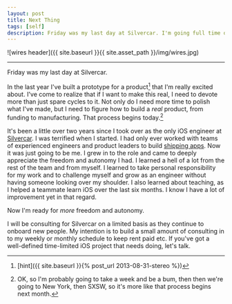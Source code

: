 ```yaml
---
layout: post
title: Next Thing
tags: [self]
description: Friday was my last day at Silvercar. I'm going full time on a project I've been tinkering with for the last year.
---
```


![wires header]({{ site.baseurl }}{{ site.asset_path }}/img/wires.jpg)

---

Friday was my last day at Silvercar.

In the last year I've built a prototype for a product[^hint] that I'm really excited about. I've come to realize that if I want to make this real, I need to devote more than just spare cycles to it. Not only do I need more time to polish what I've made, but I need to figure how to build a _real_ product, from funding to manufacturing. That process begins today.[^lazy]

It's been a little over two years since I took over as the only iOS engineer at [Silvercar](sc). I was terrified when I started. I had only ever worked with teams of experienced engineers and product leaders to build [shipping apps](yelp). Now it was just going to be me. I grew in to the role and came to deeply appreciate the freedom and autonomy I had. I learned a hell of a lot from the rest of the team and from myself. I learned to take personal responsibility for my work and to challenge myself and grow as an engineer without having someone looking over my shoulder. I also learned about teaching, as I helped a teammate learn iOS over the last six months. I know I have a lot of improvement yet in that regard.

[sc]: https://www.silvercar.com/
[yelp]: http://www.yelp.com/yelpmobile

Now I'm ready for _more_ freedom and autonomy.

I will be consulting for Silvercar on a limited basis as they continue to onboard new people. My intention is to build a small amount of consulting in to my weekly or monthly schedule to keep rent paid etc. If you've got a well-defined time-limited iOS project that needs doing, let's talk.

[^hint]: [hint]({{ site.baseurl }}{% post_url 2013-08-31-stereo %})
[^lazy]: OK, so I'm probably going to take a week and be a bum, then then we're going to New York, then SXSW, so it's more like that process begins next month.
